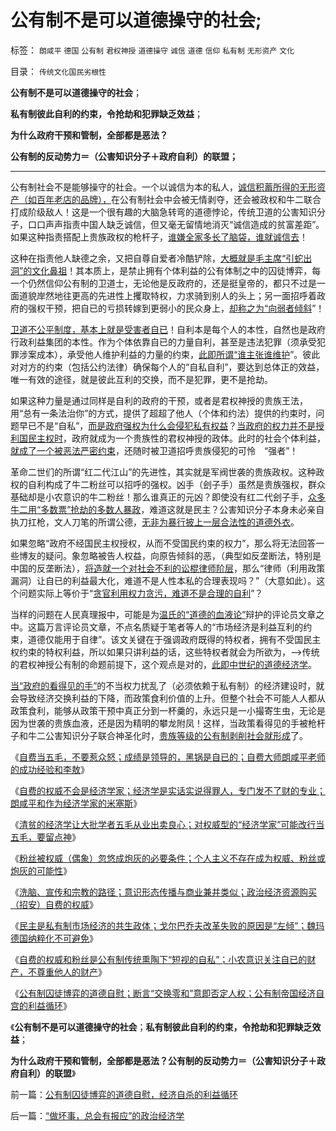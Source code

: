 # 公有制不是可以道德操守的社会;

标签： `朗咸平` `德国` `公有制` `君权神授` `道德操守` `诚信` `道德` `信仰` `私有制` `无形资产` `文化` 

目录： `传统文化国民劣根性`

**公有制不是可以道德操守的社会**；

**私有制彼此自利的约束，令抢劫和犯罪缺乏效益**；

**为什么政府干预和管制，全部都是恶法？**

**公有制的反动势力＝（公害知识分子＋政府自利）的联盟；**

****

公有制社会不是能够操守的社会。一个以诚信为本的私人，[诚信积蓄所得的无形资产（如百年老店的品牌），](../../../2011/6/17/资本家是最可爱的蠢驴，是消费者最忠实的朋友.md)在公有制社会中会被无情剥夺，还会被政权和牛二联合打成阶级敌人！这是一个很有趣的大脑急转弯的道德悖论，传统卫道的公害知识分子，口口声声指责中国人缺乏诚信，但又毫无留情地消灭“诚信造成的贫富差距”。如果这种指责搭配上贵族政权的枪杆子，[谁嫌全家多长了脑袋，谁就诚信去](../../../2011/2/28/只有利益的合作才是可靠的合作.md)！

这种在指责他人缺德之余，又把自尊自爱者冷酷铲除，[大概就是毛主席“引蛇出洞”的文化鼻祖](../../../2012/4/21/民粹可能会令文革死灰复燃.md)！其本质上，是禁止拥有个体利益的公有体制之中的囚徒博弈，每一个仍然信仰公有制的卫道士，无论他是反政府的，还是挺皇帝的，都只不过是一面道貌岸然地往更高的先进性上攫取特权，力求骑到别人的头上；另一面招呼着政府的强权干预，把自已的亏损转嫁到更弱小的民众身上，[却称之为“向弱者倾斜](../../../2012/3/4/民粹的政治要挟；“向弱者倾斜”的民粹要挟和民族主义.md)”！

[卫道不公平制度，基本上就是受害者自已](../../../2008/10/16/极力维护不公平制度的是受害者自已.md)！自利本是每个人的本性，自然也是政府行政利益集团的本性。作为个体依靠自已的力量自利，甚至是违法犯罪（须承受犯罪涉案成本），承受他人维护利益的力量的约束，[此即所谓“谁主张谁维护](../../../2011/4/3/“谁主张谁维护”是法制的起点.md)”。彼此对对方的约束（包括公约法律）确保每个人的“自私自利”，要达到总体正的效益，唯一有效的途径，就是彼此互利的交换，而不是犯罪，更不是抢劫。

如果这种力量是通过同样是自利的政府的干预，或者是君权神授的贵族王法，用“总有一条法治你”的方式，提供了超超了他人（个体和约法）提供的约束时，问题早已不是“自私”，[而是政府强权为什么会侵犯私有权益](../../../2009/12/26/“看得见的手”催化了大萧条.md)？[当政府的权力并不是授利国民主权时](../../../2012/3/17/户籍制度不是太严了，而是几乎给取缔了.md)，政府就成为一个贵族性的君权神授的政体。此时的社会个体利益，[就成了一个被恶法严密约束](../../../2012/5/5/公害知识分子的恶法之国家标准.md)，还随时被卫道招呼贵族侵犯的可怜　“强者”！

革命二世们的所谓“红二代江山”的先进性，其实就是军阀世袭的贵族政权。这种政权的自利构成了牛二粉丝可以招呼的强权。凶手（刽子手）虽然是贵族强权，群众基础却是小农意识的牛二粉丝！那么谁真正的元凶？即使没有红二代刽子手，[众多牛二用“多数票”抢劫的多数人暴政](../../../2012/2/27/越来越多人意识到“多数人的暴政”，中国民主越来越近了.md)，难道这就是民主？公害知识分子本身未必亲自执刀扛枪，文人刀笔的所谓公德，[无非为暴行披上一层合法性的道德外衣](../../../2012/5/5/恶法总是大多数，循例辩护，集体诉讼，控辩交易，法家暴政.md)。

如果忽略“政府不经国民主权授权，从而不受国民约束的权力”，那么将无法回答一些博友的疑问。象忽略被告人权益，向原告倾斜的恶，（典型如反垄断法，特别是中国的反垄断法），[将造就一个对社会不利的讼棍律师阶层](../../../2012/4/29/讼棍现象有害但必须合法，以确保自由诉讼.md)，那么“律师（利用政策漏洞）让自已的利益最大化，难道不是人性本私的合理表现吗？”（大意如此）。这个问题实际上等价于“[贪官利用权力贪污，难道不是合理的自利](http://darthvad.blog.sohu.com/117124713.html)”？

当样的问题在人民真理报中，可能是为[温氏的“道德的血液论”](../../../2012/1/14/中国改革谨防改到印度失败的道路上.md)辩护的评论员文章之中。这篇万言评论员文章，不点名质疑于笔者等人的“市场经济是利益互利的约束，道德仅能用于自律”。该文关键在于强调政府既得的特权者，拥有不受国民主权约束的特权利益，所以如果只讲利益的话，这些特权者就会为所欲为，——>传统的君权神授公有制的命题前提下，这个观点是对的，[此即中世纪的道德经济学](../../../2011/12/8/中世纪道德经济学的通往奴役之路.md)。

[当“政府的看得见的手”](../../../2011/6/21/Regulation汉译中的民主和专制.md)的不当权力扰乱了（必须依赖于私有制）的经济建设时，就会导致经济交换利益的下降，而政策食利价值的上升。但整个社会不可能人人都从政策食利，能够从政策干预中真正分到一杯羹的，永远只是一小撮寄生虫，无论是因为世袭的贵族血液，还是因为精明的攀龙附凤！这样，当政策看得见的手被枪杆子和牛二公害知识分子联合神圣化时，[贵族等级的公有制剥削社会就形成](../../../2012/3/26/封建的不是“土地”而是“公共垄断的产权”.md)了。

《[自费当五毛，不要惹众怒；成绩是领导的，黑锅是自已的；自费大师朗咸平老师的成功经验和李敖](../../../2012/5/10/自费当五毛，不要惹众怒.md)》

《[自费的权威不会是经济学家；经济学是实话实说得罪人，专门发不了财的专业；朗咸平和作为经济学家的米塞斯](../../../2012/5/11/经济学是一门专门得罪人的学问.md)》

《[清贫的经济学让大批学者五毛从业出卖良心；对权威型的“经济学家”可能改行当五毛，要留点神](../../../2012/5/11/清贫的经济学让大批学者出卖良心.md)》

《[粉丝被权威（偶象）忽悠成炮灰的必要条件；个人主义不存在成为权威、粉丝或炮灰的可能性](../../../2012/5/12/个人主义者不会成为权威、粉丝或炮灰.md)》

《[洗脑、宣传和宗教的路径；意识形态传播与商业兼并类似；政治经济资源购买（招安）自费的权威](../../../2012/5/12/希特勒的第一桶粉丝；洗脑、宣传和宗教的兼并模式.md)》

《[民主是私有制市场经济的共生政体；戈尔巴乔夫改革失败的原因是“左倾”；魏玛德国纳粹化不可避免](../../../2012/5/12/戈尔巴乔夫改革失败和魏玛德国纳粹化的共同机理.md)》

《[自费的权威和粉丝是公有制传统熏陶下“短视的自私”；小农意识关注自已的财产，不尊重他人的财产](../../../2012/5/13/世界上根本不存在真正被忽悠的粉丝.md)》

《[公有制囚徒博弈的道德自慰；断言“交换零和”意即否定人权；公有制帝国经济自宫的利益循环](../../../2012/5/13/公有制囚徒博弈的道德自慰，经济自杀的利益循环.md)》

《**公有制不是可以道德操守的社会**；**私有制彼此自利的约束，令抢劫和犯罪缺乏效益**；

**为什么政府干预和管制，全部都是恶法？公有制的反动势力＝（公害知识分子＋政府自利）的联盟**》

前一篇：[公有制囚徒博弈的道德自慰，经济自杀的利益循环](../../../2012/5/13/公有制囚徒博弈的道德自慰，经济自杀的利益循环.md)

后一篇：[“做坏事，总会有报应”的政治经济学](../../../2012/5/14/“做坏事，总会有报应”的政治经济学.md)